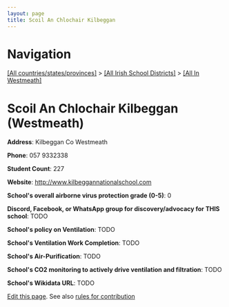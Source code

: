 ```yaml
---
layout: page
title: Scoil An Chlochair Kilbeggan
---
```

# Navigation

[[All countries/states/provinces]](../../..) > [[All Irish School Districts]](../..) > [[All In Westmeath]](..)

# Scoil An Chlochair Kilbeggan (Westmeath)

**Address**: Kilbeggan Co Westmeath

**Phone**: 057 9332338

**Student Count**: 227

**Website**: <http://www.kilbeggannationalschool.com>

**School's overall airborne virus protection grade (0-5)**: 0

**Discord, Facebook, or WhatsApp group for discovery/advocacy for THIS school**: TODO

**School's policy on Ventilation**: TODO

**School's Ventilation Work Completion**: TODO

**School's Air-Purification**: TODO

**School's CO2 monitoring to actively drive ventilation and filtration**: TODO

**School's Wikidata URL**: TODO


[Edit this page](https://github.com/ventilate-schools/Ireland/edit/main/./Westmeath/Scoil_An_Chlochair_Kilbeggan.md). See also [rules for contribution](../../../contribution-rules/)